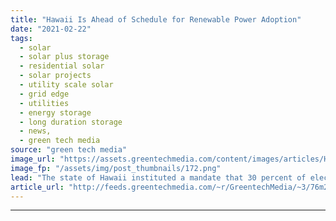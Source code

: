 ```yaml
---
title: "Hawaii Is Ahead of Schedule for Renewable Power Adoption"
date: "2021-02-22"
tags: 
  - solar
  - solar plus storage 
  - residential solar
  - solar projects
  - utility scale solar
  - grid edge
  - utilities
  - energy storage
  - long duration storage
  - news,
  - green tech media
source: "green tech media"
image_url: "https://assets.greentechmedia.com/content/images/articles/Hawaii_Rooftop_Solar_XL.png"
image_fp: "/assets/img/post_thumbnails/172.png"
lead: "The state of Hawaii instituted a mandate that 30 percent of electricity generation must come from renewable sources as of 2020. But the state's utilities have already exceeded that figure as they move toward a completely clean energy system. Hawaiian ..."
article_url: "http://feeds.greentechmedia.com/~r/GreentechMedia/~3/76m2oBtXRPo/hawaii-is-ahead-of-schedule-for-renewable-power-adoption"
---
```


---
